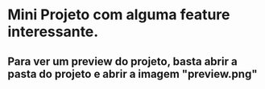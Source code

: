 # Mini Projeto com alguma feature interessante.

## Para ver um preview do projeto, basta abrir a pasta do projeto e abrir a imagem "preview.png"